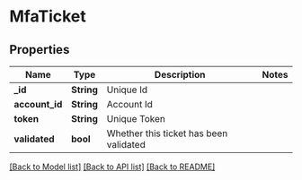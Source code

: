# MfaTicket

## Properties

Name | Type | Description | Notes
------------ | ------------- | ------------- | -------------
**_id** | **String** | Unique Id | 
**account_id** | **String** | Account Id | 
**token** | **String** | Unique Token | 
**validated** | **bool** | Whether this ticket has been validated | 

[[Back to Model list]](../README.md#documentation-for-models) [[Back to API list]](../README.md#documentation-for-api-endpoints) [[Back to README]](../README.md)


